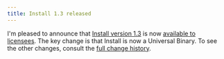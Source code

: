 ```yaml
---
title: Install 1.3 released
---
```


I'm pleased to announce that [Install version 1.3](http://www.wincent.com/a/products/install/) is now [available to licensees](http://www.wincent.com/a/products/install/download/). The key change is that Install is now a Universal Binary. To see the other changes, consult the [full change history](http://www.wincent.com/a/products/install/history/).
